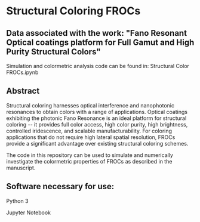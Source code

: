 # Structural Coloring FROCs

## Data associated with the work: "Fano Resonant Optical coatings platform for Full Gamut and High Purity Structural Colors"

Simulation and colormetric analysis code can be found in: Structural Color FROCs.ipynb

## Abstract
Structural coloring harnesses optical interference and nanophotonic resonances to obtain colors with a range of applications. Optical coatings exhibiting the photonic Fano Resonance is an ideal platform for structural coloring -- it provides full color access, high color purity, high brightness, controlled iridescence, and scalable manufacturability. For coloring applications that do not require high lateral spatial resolution, FROCs provide a significant advantage over existing structural coloring schemes.

The code in this repository can be used to simulate and numerically investigate the colormetric properties of FROCs as described in the manuscript.

## Software necessary for use:

Python 3

Jupyter Notebook

